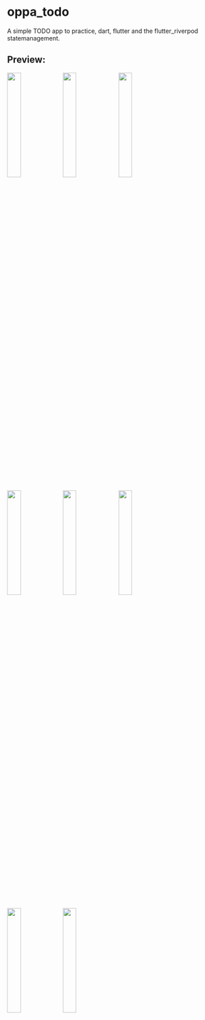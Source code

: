 # oppa_todo

A simple TODO app to practice, dart, flutter and the flutter_riverpod statemanagement.

## Preview:

<p float="left">
  <img src="https://i.imgur.com/Yn3za63.png" width="25%" />
  <img src="https://i.imgur.com/6eeJ9XB.png" width="25%" />
  <img src="https://i.imgur.com/FjQUjTo.png" width="25%" />
  <img src="https://i.imgur.com/964VjfG.png" width="25%" />
  <img src="https://i.imgur.com/qAZKZnD.png" width="25%" />
  <img src="https://i.imgur.com/Zux2V6g.png" width="25%" />
  <img src="https://i.imgur.com/EWMjXxA.png" width="25%" />
  <img src="https://i.imgur.com/tuZObDJ.png" width="25%" />
</p>